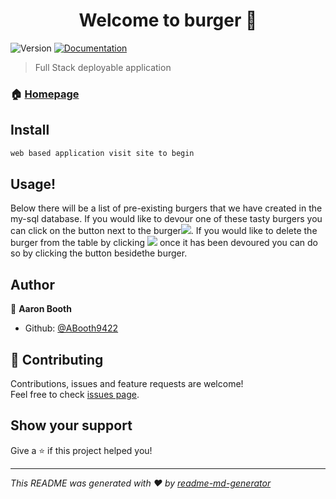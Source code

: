 <h1 align="center">Welcome to burger 👋</h1>
<p>
  <img alt="Version" src="https://img.shields.io/npm/v/burger.svg">
  <a href="https://github.com/ABooth9422/burger/readme.md">
    <img alt="Documentation" src="https://img.shields.io/badge/documentation-yes-brightgreen.svg" target="_blank" />
  </a>
</p>

> Full Stack deployable application

### 🏠 [Homepage](https://github.com/ABooth9422/burger)

## Install

```sh
web based application visit site to begin
```
## Usage!

Below there will be a list of pre-existing burgers that we have created in the my-sql database. If you
would like to devour one of these tasty burgers you can click on the button next to the burger![](https://static.thenounproject.com/png/641156-200.png=60x60). If you would
like to delete the burger from the table by clicking ![](http://cdn.shopify.com/s/files/1/1061/1924/products/Poop_Emoji_7b204f05-eec6-4496-91b1-351acc03d2c7_grande.png?v=1480481059=60x60) once it has been devoured you can do so by clicking the button besidethe burger.

## Author

👤 **Aaron Booth**

* Github: [@ABooth9422](https://github.com/ABooth9422)

## 🤝 Contributing

Contributions, issues and feature requests are welcome!<br />Feel free to check [issues page](https://github.com/ABooth9422/burger/issues).

## Show your support

Give a ⭐️ if this project helped you!

***
_This README was generated with ❤️ by [readme-md-generator](https://github.com/kefranabg/readme-md-generator)_